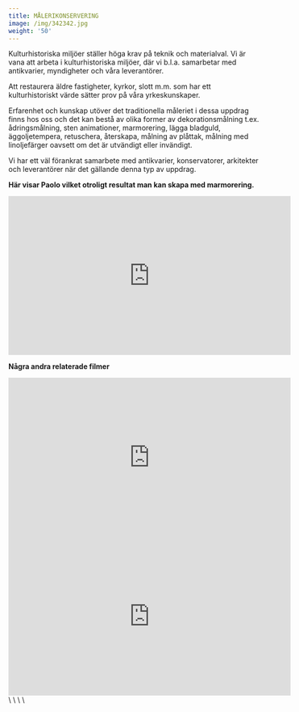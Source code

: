 ```yaml
---
title: MÅLERIKONSERVERING
image: /img/342342.jpg
weight: '50'
---
```

Kulturhistoriska miljöer ställer höga krav på teknik och materialval. Vi är vana att arbeta i kulturhistoriska miljöer, där vi b.l.a. samarbetar med antikvarier, myndigheter och våra leverantörer.

Att restaurera äldre fastigheter, kyrkor, slott m.m. som har ett kulturhistoriskt värde sätter prov på våra yrkeskunskaper. 

Erfarenhet och kunskap utöver det traditionella måleriet i dessa uppdrag finns hos oss och det kan bestå av olika former av dekorationsmålning t.ex. ådringsmålning, sten animationer, marmorering, lägga bladguld, äggoljetempera, retuschera, återskapa, målning av plåttak, målning med linoljefärger oavsett om det är utvändigt eller invändigt.  

Vi har ett väl förankrat samarbete med antikvarier, konservatorer, arkitekter och leverantörer när det gällande denna typ av uppdrag.  

**Här visar Paolo vilket otroligt resultat man kan skapa med marmorering.**

<iframe width="560" height="315" src="https://www.youtube.com/embed/jNHad_3QKeA" frameborder="0" allow="autoplay; encrypted-media" allowfullscreen></iframe>

**Några andra relaterade filmer**

<iframe width="560" height="315" src="https://www.youtube.com/embed/Rnlef9lCnCM" frameborder="0" allow="autoplay; encrypted-media" allowfullscreen></iframe>

<iframe width="560" height="315" src="https://www.youtube.com/embed/i8vKd8V4juA" frameborder="0" allow="autoplay; encrypted-media" allowfullscreen></iframe>
\
\
\
\
